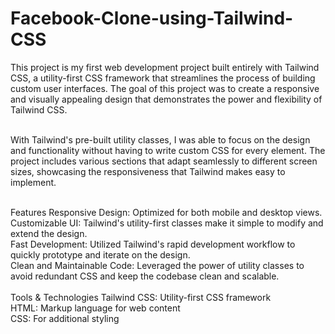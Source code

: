 # Facebook-Clone-using-Tailwind-CSS
This project is my first web development project built entirely with Tailwind CSS, a utility-first CSS framework that streamlines the process of building custom user interfaces. The goal of this project was to create a responsive and visually appealing design that demonstrates the power and flexibility of Tailwind CSS.<br><br>

With Tailwind's pre-built utility classes, I was able to focus on the design and functionality without having to write custom CSS for every element. The project includes various sections that adapt seamlessly to different screen sizes, showcasing the responsiveness that Tailwind makes easy to implement.<br><br>

Features
Responsive Design: Optimized for both mobile and desktop views.<br>
Customizable UI: Tailwind's utility-first classes make it simple to modify and extend the design.<br>
Fast Development: Utilized Tailwind's rapid development workflow to quickly prototype and iterate on the design.<br>
Clean and Maintainable Code: Leveraged the power of utility classes to avoid redundant CSS and keep the codebase clean and scalable.<br><br>
Tools & Technologies
Tailwind CSS: Utility-first CSS framework<br>
HTML: Markup language for web content<br>
CSS: For additional styling<br>
